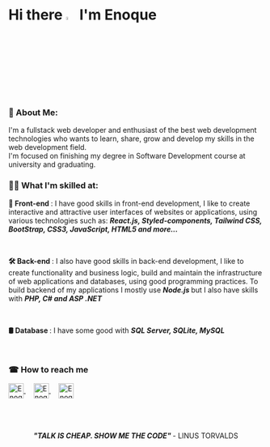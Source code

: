 <h1 align= "left">Hi there <img src="https://raw.githubusercontent.com/kaueMarques/kaueMarques/master/hi.gif" width="4%">   I'm Enoque</h1>


<div> 
   <h3> 📄 About Me:</h3>
  <p>
    I'm a fullstack web developer and enthusiast of the best web development technologies who wants to learn, share, grow and develop my skills in the web development field.
  <br>
    I'm focused on finishing my degree in Software Development course at university and graduating.
  
  
  <h3> 👨‍💻 What I'm skilled at:</h3>
   <p>
     <span font-size: 1002px> <b>🎨 Front-end </b> </span>:
    I have good skills in front-end development, I like to create interactive and attractive user interfaces of websites or applications, 
    using various technologies such as:  <em> <b>  React.js, Styled-components, Tailwind CSS, BootStrap, CSS3, JavaScript, HTML5 and more... </b> </em>
   </p>
   <br>
   <p>
    <span font-size: 1002px> <b> 🛠 Back-end </b> </span>:
     I also have good skills in back-end development, I like to create functionality and business logic, build and maintain the infrastructure of web applications and databases, using good programming practices. To build backend of my applications I mostly use <b> <em> Node.js</em> </b> but I also have skills with <b> <em> PHP, C# and ASP .NET </em> </b>
   </p>
   <br>
   <p>
     <span font-size: 1002px> <b>🛢️ Database </b> </span>:
      I have some good with <b> <em> SQL Server, SQLite, MySQL </em> </b>

</div>

 <br>


<!--
<hr>
<div>
  <h3>🛠 Technologies and Tools Stack: </h3>
  <div style="display: inline_block">
    
   
  
  <span> ![JavaScript](https://img.shields.io/badge/javascript-%23323330.svg?style=for-the-badge&logo=javascript&logoColor=%23F7DF1E) </span>
  <span> ![React.js](https://img.shields.io/badge/react.js-%2320232a.svg?style=for-the-badge&logo=react&logoColor=%2361DAFB) </span>
  <span> ![Node.JS](https://img.shields.io/badge/Node.JS-%026E00.svg?style=for-the-badge&logo=Node.JS&logoColor=white) </span>
  <span> ![TypeScript](https://img.shields.io/badge/typescript-%23007ACC.svg?style=for-the-badge&logo=typescript&logoColor=white)</span>
  <span> ![TailwindCSS](https://img.shields.io/badge/tailwindcss-%2338B2AC.svg?style=for-the-badge&logo=tailwind-css&logoColor=white) </span>
  <span> ![HTML5](https://img.shields.io/badge/html5-%23E34F26.svg?style=for-the-badge&logo=html5&logoColor=white) </span>
  <span> ![CSS3](https://img.shields.io/badge/css3-%231572B6.svg?style=for-the-badge&logo=css3&logoColor=white)  </span>    
  <span> ![SQLite](https://img.shields.io/badge/SQLite-%23007ACC.svg?style=for-the-badge&logo=sqlite&logoColor=white)  </span>
  <span> ![MySQL](https://img.shields.io/badge/mysql-%23007ACC.svg?style=for-the-badge&logo=mysql&logoColor=white)  </span>
  <span> ![SQLServer](https://img.shields.io/badge/sqlserver-%2320232a.svg?style=for-the-badge&logo=sqlserver&logoColor=white)  </span>
 
     
</div>

-->
 
 
<!--
<div>
  <div align="start">  
  <img width="41%" height="195px" src="https://github-readme-stats.vercel.app/api/top-langs/?username=enoquetembe&layout=compact&hide_border=true&title_color=00bfbf&text_color=00bfbf&bg_color=0d1117" />
</div>
-->

<div>
 <h3> ☎ How to reach me</h3>

  <a href="https://www.linkedin.com/in/enoque-tembe" target="_blank">
     <img align="center" alt="Enoque's Linkedin" height="30" src="https://img.shields.io/badge/-Enoque Tembe-07122D?style=flat&logo=linkedin"/>
  </a>
  &nbsp;
  &nbsp;
 <a href="mailto:enoquetembe23@gmail.com" target="_blank">
    <img align="center" alt="Enoque's gmail" height="30"src="https://img.shields.io/badge/-enoquetembe23@gmail.com-07122D?style=flat&logo=gmail"/>
 </a>
  &nbsp;
  &nbsp;
  <a href="https://www.instagram.com/enoque_tembe_/" target="_blank">
    <img align="center" alt="Enoque's instagram" height="30"  src="https://img.shields.io/badge/-enoque_tembe_-07122D?style=flat&logo=instagram"/>
  </a>
  <br> <br> <br> <br>
  
  <div align="center">
     <p font-size: 1002px> <em> <strong> "TALK IS CHEAP. SHOW ME THE CODE"</em> </strong> - LINUS TORVALDS</p>
  </div>
  



